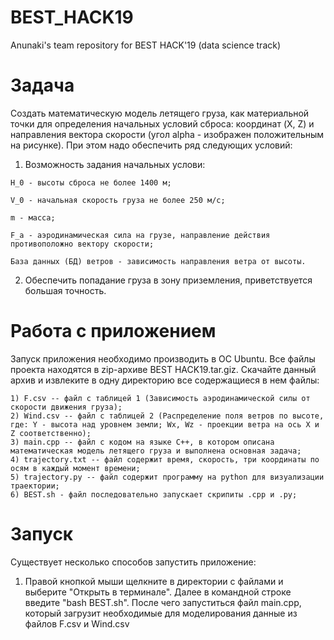 # BEST_HACK19
Anunaki's team repository for BEST HACK'19 (data science track)
# Задача
Создать математическую модель летящего груза, как материальной точки для определения начальных условий сброса: координат (X, Z) и направления вектора скорости (угол alpha - изображен положительным на рисунке). При этом надо обеспечить ряд следующих условий:
  
  1. Возможность задания начальных услови:
  
    H_0 - высоты сброса не более 1400 м;
  
    V_0 - начальная скорость груза не более 250 м/с;
  
    m - масса;
  
    F_a - аэродинамическая сила на грузе, направление действия противоположно вектору скорости;
  
    База данных (БД) ветров - зависимость направления ветра от высоты.
  
  2. Обеспечить попадание груза в зону приземления, приветствуется большая точность.

# Работа с приложением
Запуск приложения необходимо производить в ОС Ubuntu.
Все файлы проекта находятся в zip-архиве BEST HACK19.tar.giz. Скачайте данный архив и извлеките в одну директорию все содержащиеся в нем файлы:
    
    1) F.csv -- файл с таблицей 1 (Зависимость аэродинамической силы от скорости движения груза);
    2) Wind.csv -- файл с таблицей 2 (Распределение поля ветров по высоте, где: Y - высота над уровнем земли; Wx, Wz - проекции ветра на ось X и Z соответственно);
    3) main.cpp -- файл с кодом на языке C++, в котором описана математическая модель летящего груза и выполнена основная задача;
    4) trajectory.txt -- файл содержит время, скорость, три координаты по осям в каждый момент времени;
    5) trajectory.py -- файл содержит программу на python для визуализации траектории; 
    6) BEST.sh - файл последовательно запускает скрипиты .cpp и .py;
    
# Запуск
Существует несколько способов запустить приложение:
  1. Правой кнопкой мыши щелкните в директории с файлами и выберите "Открыть в терминале". Далее в командной строке введите "bash BEST.sh". После чего запуститься файл main.cpp, который загрузит необходимые для моделирования данные из файлов F.csv и Wind.csv

    
